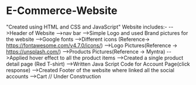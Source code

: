 # E-Commerce-Website
"Created using HTML and CSS and JavaScript"
Website includes:-
-->Header of Website
-->nav bar
-->Simple Logo and used Brand pictures for the website
-->Google fonts
-->Different icons (Reference-> https://fontawesome.com/v4.7.0/icons/)
-->Logo Pictures(Reference -> https://unsplash.com/)
-->Products Pictures(Reference -> Myntra)
-->Applied hover effect to all the product items
-->Created a single product detail page (Red T-shirt)
-->Written Java Script Code for Account Page(click response)
-->Created Footer of the website where linked all the social accounts
-->Cart // Under Construction
